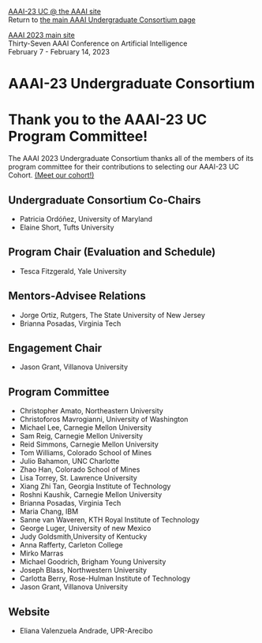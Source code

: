 
[AAAI-23 UC @ the AAAI site ](https://aaai.org/Conferences/AAAI-23/undergraduate-consortium/)  
Return to [the main AAAI Undergraduate Consortium page](https://aaai-uc.github.io/)

[AAAI 2023 main site](https://aaai.org/Conferences/AAAI-23/)  
Thirty-Seven AAAI Conference on Artificial Intelligence  
February 7 - February 14, 2023


# AAAI-23 Undergraduate Consortium

# Thank you to the AAAI-23 UC Program Committee!

The AAAI 2023 Undergraduate Consortium thanks all of the members of its program committee for their contributions to selecting our AAAI-23 UC Cohort. [(Meet our cohort!)](https://aaai-uc.github.io/2023_scholarsDRAFT.html)

## Undergraduate Consortium Co-Chairs  
- Patricia Ordóñez, University of Maryland
- Elaine Short, Tufts University

## Program Chair (Evaluation and Schedule)
- Tesca Fitzgerald, Yale University

## Mentors-Advisee Relations
- Jorge Ortiz, Rutgers, The State University of New Jersey
- Brianna Posadas, Virginia Tech

## Engagement Chair
- Jason Grant, Villanova University

## Program Committee
- Christopher	Amato, Northeastern University
- Christoforos Mavrogianni, University of Washington
- Michael	Lee, Carnegie Mellon University
- Sam	Reig, Carnegie Mellon University
- Reid	Simmons, Carnegie Mellon University
- Tom	Williams,	Colorado School of Mines
- Julio	Bahamon, UNC Charlotte
- Zhao	Han, Colorado School of Mines
- Lisa	Torrey, St. Lawrence University
- Xiang Zhi	Tan, Georgia Institute of Technology
- Roshni	Kaushik, Carnegie Mellon University
- Brianna	Posadas, Virginia Tech
- Maria	Chang, IBM
- Sanne	van Waveren, KTH Royal Institute of Technology
- George	Luger, University of new Mexico
- Judy	Goldsmith,University of Kentucky
- Anna	Rafferty,	Carleton College
- Mirko	Marras	
- Michael	Goodrich,	Brigham Young University
- Joseph	Blass, Northwestern University
- Carlotta	Berry, Rose-Hulman Institute of Technology
- Jason	Grant, Villanova University

## Website 
- Eliana Valenzuela Andrade, UPR-Arecibo
